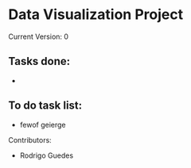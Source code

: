 # Data Visualization Project
 

Current Version: 0

Tasks done:
-
-


To do task list:
-
- fewof geierge

Contributors:

- Rodrigo Guedes
